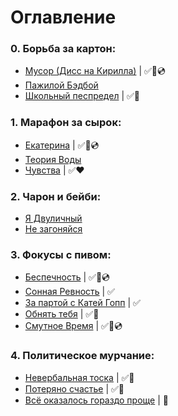 # Оглавление

### 0. Борьба за картон:
  - [Мусор (Дисс на Кирилла)](/poems/Junk.md) | ✅💙💿
  - [Пажилой Бэдбой](/poems/OldBadBoy.md)
  - [Школьный песпредел](/poems/SchoolMayhem.md) | ✅💙
  
### 1. Марафон за сырок:
  - [Екатерина](/poems/Ekaterina.md) | ✅💙💿
  - [Теория Воды](/narrations/TheTheoryOfWater.md)
  - [Чувства](/poems/Feelings.md) | ✅❤
  
### 2. Чарон и бейби:
  - [Я Двуличный](/poems/ImTwoFaced.md)
  - [Не загоняйся](/poems/DontCatchUp.md)

### 3. Фокусы с пивом:
  - [Беспечность](/poems/Carelessness.md) | ✅💛💿
  - [Сонная Ревность](/narrations/SleppyJealousy.md) | ✅
  - [За партой с Катей Гопп](/narrations/AtTheDeskWithGopp.md) | ✅
  - [Обнять тебя](/poems/HugYou.md) | ✅💛
  - [Смутное Время](/poems/TimeOfTroubles.md) | ✅💜💿

### 4. Политическое мурчание:
  - [Невербальная тоска](/poems/NonverbalSadness.md) | ✅💜
  - [Потеряно счастье](/poems/LostHappiness.md) | ✅💜
  - [Всё оказалось гораздо проще](/poems/EverythingSeemToBeEasier.md) | 💜
